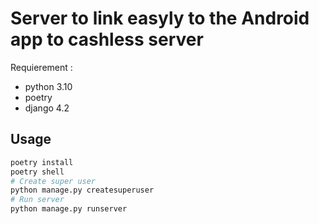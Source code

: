 # Server to link easyly to the Android app to cashless server

Requierement :
- python 3.10
- poetry
- django 4.2


## Usage

```bash
poetry install
poetry shell
# Create super user
python manage.py createsuperuser
# Run server
python manage.py runserver
```